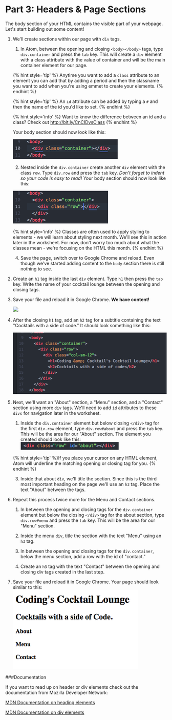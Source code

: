 # Part 3: Headers & Page Sections

The body section of your HTML contains the visible part of your webpage.  Let's start building out some content!

1. We'll create sections within our page with `div` tags.  

    1. In Atom, between the opening and closing `<body></body>` tags, type `div.container` and press the `tab` key.  This will create a `div` element with a class attribute with the value of container and will be the main container element for our page.
    
    {% hint style='tip' %}
    Anytime you want to add a `class` attribute to an element you can add that by adding a period and then the classname you want to add when you're using emmet to create your elements. {% endhint %}

    {% hint style='tip' %}
    An `id` attribute can be added by typing a `#` and then the name of the id you'd like to set.
    {% endhint %}

    {% hint style='info' %}
    Want to know the difference between an id and a class?  Check out http://bit.ly/CnCIDvsClass
    {% endhint %}
            
    Your body section should now look like this: 
    
    ![](/assets/firstTag.png)

    2. Nested inside the `div.container` create another `div` element with the class `row`. Type `div.row` and press the `tab` key. _Don't forget to indent so your code is easy to read!_
    Your body section should now look like this: 
    
    ![](/assets/secondTag.png)
    
    {% hint style='info' %}
    Classes are often used to apply styling to elements - we will learn about styling next month. We'll see this in action later in the worksheet.  For now, don't worry too much about what the classes mean - we're focusing on the HTML this month.
    {% endhint %}
    
    4. Save the page, switch over to Google Chrome and reload.  Even though we've started adding content to the `body` section there is still nothing to see.

2. Create an `h1` tag inside the last `div` element. Type `h1` then press the `tab` key. Write the name of your cocktail lounge between the opening and closing tags.

4. Save your file and reload it in Google Chrome. **We have content!**

    ![](https://media.giphy.com/media/3o6gEeg80PqeJBtsdy/giphy.gif)
                        
4. After the closing `h1` tag, add an `h2` tag for a subtitle containing the text "Cocktails with a side of code." 
    It should look something like this: 
    
    ![](/assets/thirdCheckpoint.png)

5. Next, we'll want an "About" section, a "Menu" section, and a "Contact" section using more `div` tags. We'll need to add `id` attributes to these `divs` for navigation later in the worksheet.
    
    1. Inside the `div.container` element but below closing `</div>` tag for the first `div.row` element, type `div.row#about` and press the `tab` key.  This will be the area for our "About" section. The element you created should look like this:
    ![](/assets/div.png)
    
    {% hint style='tip' %}If you place your cursor on any HTML element, Atom will underline the matching opening or closing tag for you. {% endhint %}
    
    3. Inside that about `div`, we'll title the section.  Since this is the third most important heading on the page we'll use an `h3` tag. Place the text "About" between the tags.
    
6. Repeat this process twice more for the Menu and Contact sections.

    1. In between the opening and closing tags for the `div.container` element but below the closing `</div>` tag for the about section, type `div.row#menu` and press the `tab` key. This will be the area for our "Menu" section.

    3. Inside the menu `div`, title the section with the text "Menu" using an `h3` tag.
    
    4. In between the opening and closing tags for the `div.container`, below the menu section, add a row with the id of "contact." 

    6. Create an `h3` tag with the text "Contact" between the opening and closing div tags created in the last step.

7. Save your file and reload it in Google Chrome. Your page should look similar to this:
![](/assets/headersSectionsEnd.png)

###Documentation

If you want to read up on header or div elements check out the documentation from Mozilla Developer Network:

[MDN Documentation on heading elements](https://developer.mozilla.org/en-US/docs/Web/HTML/Element/Heading_Elements)

[MDN Documentation on div elements](https://developer.mozilla.org/en-US/docs/Web/HTML/Element/div)